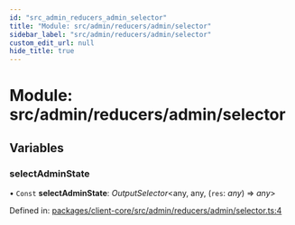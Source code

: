```yaml
---
id: "src_admin_reducers_admin_selector"
title: "Module: src/admin/reducers/admin/selector"
sidebar_label: "src/admin/reducers/admin/selector"
custom_edit_url: null
hide_title: true
---
```


# Module: src/admin/reducers/admin/selector

## Variables

### selectAdminState

• `Const` **selectAdminState**: *OutputSelector*<any, any, (`res`: *any*) => *any*\>

Defined in: [packages/client-core/src/admin/reducers/admin/selector.ts:4](https://github.com/xr3ngine/xr3ngine/blob/673ad6a5f/packages/client-core/src/admin/reducers/admin/selector.ts#L4)
